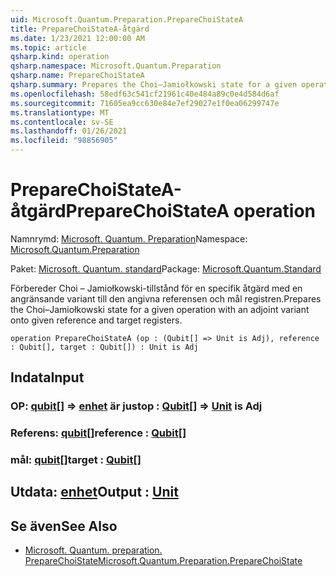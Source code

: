 ```yaml
---
uid: Microsoft.Quantum.Preparation.PrepareChoiStateA
title: PrepareChoiStateA-åtgärd
ms.date: 1/23/2021 12:00:00 AM
ms.topic: article
qsharp.kind: operation
qsharp.namespace: Microsoft.Quantum.Preparation
qsharp.name: PrepareChoiStateA
qsharp.summary: Prepares the Choi–Jamiołkowski state for a given operation with an adjoint variant onto given reference and target registers.
ms.openlocfilehash: 58edf63c541cf21961c40e484a89c0e4d584d6af
ms.sourcegitcommit: 71605ea9cc630e84e7ef29027e1f0ea06299747e
ms.translationtype: MT
ms.contentlocale: sv-SE
ms.lasthandoff: 01/26/2021
ms.locfileid: "98856905"
---
```

# <a name="preparechoistatea-operation"></a><span data-ttu-id="3bc5f-102">PrepareChoiStateA-åtgärd</span><span class="sxs-lookup"><span data-stu-id="3bc5f-102">PrepareChoiStateA operation</span></span>

<span data-ttu-id="3bc5f-103">Namnrymd: [Microsoft. Quantum. Preparation](xref:Microsoft.Quantum.Preparation)</span><span class="sxs-lookup"><span data-stu-id="3bc5f-103">Namespace: [Microsoft.Quantum.Preparation](xref:Microsoft.Quantum.Preparation)</span></span>

<span data-ttu-id="3bc5f-104">Paket: [Microsoft. Quantum. standard](https://nuget.org/packages/Microsoft.Quantum.Standard)</span><span class="sxs-lookup"><span data-stu-id="3bc5f-104">Package: [Microsoft.Quantum.Standard](https://nuget.org/packages/Microsoft.Quantum.Standard)</span></span>


<span data-ttu-id="3bc5f-105">Förbereder Choi – Jamiołkowski-tillstånd för en specifik åtgärd med en angränsande variant till den angivna referensen och mål registren.</span><span class="sxs-lookup"><span data-stu-id="3bc5f-105">Prepares the Choi–Jamiołkowski state for a given operation with an adjoint variant onto given reference and target registers.</span></span>

```qsharp
operation PrepareChoiStateA (op : (Qubit[] => Unit is Adj), reference : Qubit[], target : Qubit[]) : Unit is Adj
```


## <a name="input"></a><span data-ttu-id="3bc5f-106">Indata</span><span class="sxs-lookup"><span data-stu-id="3bc5f-106">Input</span></span>

### <a name="op--qubit--unit--is-adj"></a><span data-ttu-id="3bc5f-107">OP: [qubit](xref:microsoft.quantum.lang-ref.qubit)[] => [enhet](xref:microsoft.quantum.lang-ref.unit)  är just</span><span class="sxs-lookup"><span data-stu-id="3bc5f-107">op : [Qubit](xref:microsoft.quantum.lang-ref.qubit)[] => [Unit](xref:microsoft.quantum.lang-ref.unit)  is Adj</span></span>




### <a name="reference--qubit"></a><span data-ttu-id="3bc5f-108">Referens: [qubit](xref:microsoft.quantum.lang-ref.qubit)[]</span><span class="sxs-lookup"><span data-stu-id="3bc5f-108">reference : [Qubit](xref:microsoft.quantum.lang-ref.qubit)[]</span></span>




### <a name="target--qubit"></a><span data-ttu-id="3bc5f-109">mål: [qubit](xref:microsoft.quantum.lang-ref.qubit)[]</span><span class="sxs-lookup"><span data-stu-id="3bc5f-109">target : [Qubit](xref:microsoft.quantum.lang-ref.qubit)[]</span></span>





## <a name="output--unit"></a><span data-ttu-id="3bc5f-110">Utdata: [enhet](xref:microsoft.quantum.lang-ref.unit)</span><span class="sxs-lookup"><span data-stu-id="3bc5f-110">Output : [Unit](xref:microsoft.quantum.lang-ref.unit)</span></span>



## <a name="see-also"></a><span data-ttu-id="3bc5f-111">Se även</span><span class="sxs-lookup"><span data-stu-id="3bc5f-111">See Also</span></span>

- [<span data-ttu-id="3bc5f-112">Microsoft. Quantum. preparation. PrepareChoiState</span><span class="sxs-lookup"><span data-stu-id="3bc5f-112">Microsoft.Quantum.Preparation.PrepareChoiState</span></span>](xref:Microsoft.Quantum.Preparation.PrepareChoiState)